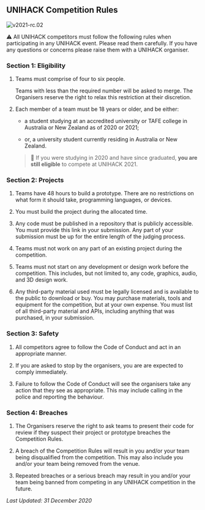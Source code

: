 ## UNIHACK Competition Rules

![v2021-rc.02](https://img.shields.io/badge/version-2021--rc.02-blue?style=for-the-badge)

⚠️ All UNIHACK competitors must follow the following rules when participating in
any UNIHACK event. Please read them carefully. If you have any questions or concerns
please raise them with a UNIHACK organiser.

### Section 1: Eligibility

1.  Teams must comprise of four to six people.

    Teams with less than the required number will be asked to merge. The Organisers
    reserve the right to relax this restriction at their discretion.

2.  Each member of a team must be 18 years or older, and be either:

    - a student studying at an accredited university or TAFE college in Australia or 
      New Zealand as of 2020 or 2021; 
      
    - or, a university student currently residing in Australia or New Zealand.

    > 📆 If you were studying in 2020 and have since graduated, **you are still eligible**
    > to compete at UNIHACK 2021.

### Section 2: Projects

1.  Teams have 48 hours to build a prototype. There are no restrictions on what
    form it should take, programming languages, or devices.

2.  You must build the project during the allocated time.

3.  Any code must be published in a repository that is publicly accessible. You must
    provide this link in your submission. Any part of your submission must be up for
    the entire length of the judging process.

4.  Teams must not work on any part of an existing project during the competition.

5.  Teams must not start on any development or design work before the competition.
    This includes, but not limited to, any code, graphics, audio, and 3D design work.

6.  Any third-party material used must be legally licensed and is available to the
    public to download or buy. You may purchase materials, tools and equipment
    for the competition, but at your own expense. You must list of all third-party
    material and APIs, including anything that was purchased, in your submission.

### Section 3: Safety

1.  All competitors agree to follow the Code of Conduct and act in an appropriate
    manner.

2.  If you are asked to stop by the organisers, you are are expected to comply
    immediately.

3.  Failure to follow the Code of Conduct will see the organisers take any action
    that they see as appropriate. This may include calling in the police and reporting
    the behaviour.

### Section 4: Breaches

1.  The Organisers reserve the right to ask teams to present their code for review if
    they suspect their project or prototype breaches the Competition Rules.

2.  A breach of the Competition Rules will result in you and/or your team
    being disqualified from the competition. This may also include you and/or your
    team being removed from the venue.

3.  Repeated breaches or a serious breach may result in you and/or your team being
    banned from competing in any UNIHACK competition in the future.

_Last Updated: 31 December 2020_

